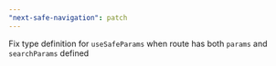 ```yaml
---
"next-safe-navigation": patch
---
```


Fix type definition for `useSafeParams` when route has both `params` and `searchParams` defined
